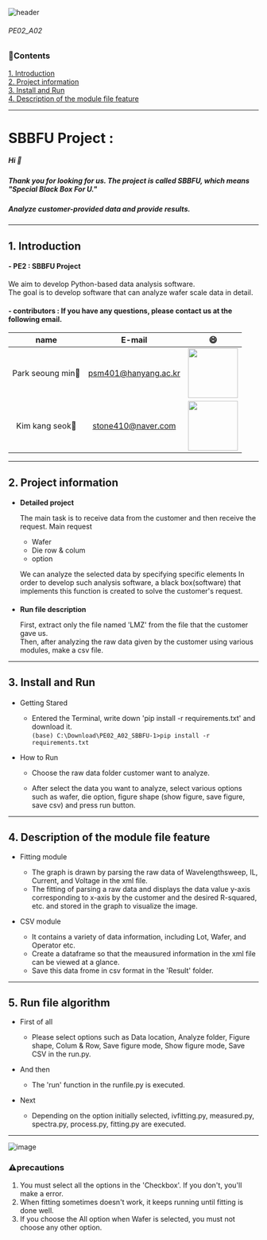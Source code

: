 ![header](https://capsule-render.vercel.app/api?type=wave&color=auto&height=200&section=header&text=SBBFU%20PROJECT&fontSize=50)

###### PE02_A02
### :pencil:Contents

[1. Introduction](#1-introduction)\
[2. Project information](#2-project-information)\
[3. Install and Run](#3-install-and-run)\
[4. Description of the module file feature](#4-description-of-the-module-file-feature)

---

# SBBFU Project :
##### Hi :wave:
##### Thank you for looking for us. The project is called SBBFU, which means "Special Black Box For U."
##### Analyze customer-provided data and provide results.

---

## 1. Introduction
#### - PE2 : SBBFU Project
We aim to develop Python-based data analysis software. \
The goal is to develop software that can analyze wafer scale data in detail.

#### - contributors : If you have any questions, please contact us at the following email.

|name|E-mail|:smile:|
|:---:|:---:|:---:|
|Park seoung min:boy:|psm401@hanyang.ac.kr|<img src = "https://user-images.githubusercontent.com/84078034/121825519-e074d280-cced-11eb-8507-995dd571eaf4.png" width = "100" height = "100">|
|Kim kang seok:boy:|stone410@naver.com|<img src = "https://user-images.githubusercontent.com/89181329/132611009-a175bf6e-38ad-4a77-844d-20c256de744b.jpg" width = "100" height = "100">|

---

## 2. Project information
 #### 
 + **Detailed project**
 
     The main task is to receive data from the customer and then receive the request.
     Main request 
     + Wafer
     + Die row & colum
     + option
 
   We can analyze the selected data by specifying specific elements
   In order to develop such analysis software, a black box(software) that implements this function is created to solve the customer's request.

 #### 
+ **Run file description**

   First, extract only the file named 'LMZ' from the file that the customer gave us.\
   Then, after analyzing the raw data given by the customer using various modules, make a csv file.

---

## 3. Install and Run

####
* Getting Stared
   + Entered the Terminal, write down 'pip install -r requirements.txt' and download it. \
``(base) C:\Download\PE02_A02_SBBFU-1>pip install -r requirements.txt``

* How to Run
  + Choose the raw data folder customer want to analyze.
   
  + After select the data you want to analyze, select various options such as wafer, die option, figure shape (show figure, save figure, save csv) and press run button.

---

## 4. Description of the module file feature

* Fitting module
   + The graph is drawn by parsing the raw data of Wavelengthsweep, IL, Current, and Voltage in the xml file.
   + The fitting of parsing a raw data and displays the data value y-axis corresponding to x-axis by the customer and the desired R-squared, etc. and stored in the graph to visualize the image.

* CSV module
  + It contains a variety of data information, including Lot, Wafer, and Operator etc.
  + Create a dataframe so that the meausured information in the xml file can be viewed at a glance.
  + Save this data frome in csv format in the 'Result' folder.
 
 ---
## 5. Run file algorithm
* First of all 
   + Please select options such as Data location, Analyze folder, Figure shape, Colum & Row, Save figure mode, Show figure mode, Save CSV in the run.py. 
   

* And then
  + The 'run' function in the runfile.py is executed.
* Next
   + Depending on the option initially selected, ivfitting.py, measured.py, spectra.py, process.py, fitting.py are executed. 
 ---

![image](https://user-images.githubusercontent.com/77437180/132507266-4615ae28-653f-494b-85aa-2b714852021e.png)
 
### :warning:precautions

 1) You must select all the options in the 'Checkbox'. If you don't, you'll make a error.
 2) When fitting sometimes doesn't work, it keeps running until fitting is done well.
 3) If you choose the All option when Wafer is selected, you must not choose any other option.
 
